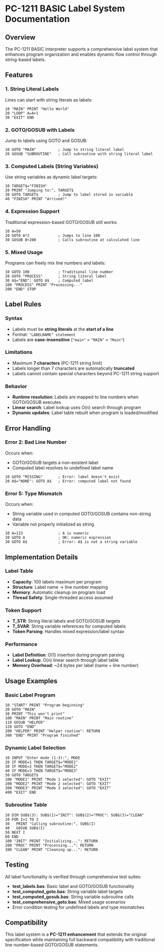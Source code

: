 # PC-1211 BASIC Label System Documentation

## Overview

The PC-1211 BASIC interpreter supports a comprehensive label system that enhances program organization and enables dynamic flow control through string-based labels.

## Features

### 1. String Literal Labels
Lines can start with string literals as labels:

```basic
10 "MAIN" PRINT "Hello World"
20 "LOOP" A=A+1
30 "EXIT" END
```

### 2. GOTO/GOSUB with Labels
Jump to labels using GOTO and GOSUB:

```basic
10 GOTO "MAIN"          ; Jump to string literal label
20 GOSUB "SUBROUTINE"   ; Call subroutine with string literal label
```

### 3. Computed Labels (String Variables)
Use string variables as dynamic label targets:

```basic
10 TARGET$="FINISH"
20 PRINT "Jumping to:", TARGET$
30 GOTO TARGET$         ; Jump to label stored in variable
40 "FINISH" PRINT "Arrived!"
```

### 4. Expression Support
Traditional expression-based GOTO/GOSUB still works:

```basic
10 A=50
20 GOTO A*2             ; Jumps to line 100
30 GOSUB B+200          ; Calls subroutine at calculated line
```

### 5. Mixed Usage
Programs can freely mix line numbers and labels:

```basic
10 GOTO 100             ; Traditional line number
20 GOTO "PROCESS"       ; String literal label
30 A$="END": GOTO A$    ; Computed label
100 "PROCESS" PRINT "Processing..."
200 "END" STOP
```

## Label Rules

### Syntax
- Labels must be **string literals** at the **start of a line**
- Format: `"LABELNAME" statement`
- Labels are **case-insensitive** (`"main"` = `"MAIN"` = `"Main"`)

### Limitations
- Maximum **7 characters** (PC-1211 string limit)
- Labels longer than 7 characters are automatically **truncated**
- Labels cannot contain special characters beyond PC-1211 string support

### Behavior
- **Runtime resolution**: Labels are mapped to line numbers when GOTO/GOSUB executes
- **Linear search**: Label lookup uses O(n) search through program
- **Dynamic updates**: Label table rebuilt when program is loaded/modified

## Error Handling

### Error 2: Bad Line Number
Occurs when:
- GOTO/GOSUB targets a non-existent label
- Computed label resolves to undefined label name

```basic
10 GOTO "MISSING"       ; Error: label doesn't exist
20 A$="NONE": GOTO A$   ; Error: computed label not found
```

### Error 5: Type Mismatch  
Occurs when:
- String variable used in computed GOTO/GOSUB contains non-string data
- Variable not properly initialized as string

```basic
10 A=123                ; A is numeric
20 GOTO A               ; OK: numeric expression
30 GOTO A$              ; Error: A$ is not a string variable
```

## Implementation Details

### Label Table
- **Capacity**: 100 labels maximum per program
- **Structure**: Label name → line number mapping
- **Memory**: Automatic cleanup on program load
- **Thread Safety**: Single-threaded access assumed

### Token Support
- **T_STR**: String literal labels and GOTO/GOSUB targets
- **T_SVAR**: String variable references for computed labels
- **Token Parsing**: Handles mixed expression/label syntax

### Performance
- **Label Definition**: O(1) insertion during program parsing
- **Label Lookup**: O(n) linear search through label table
- **Memory Overhead**: ~24 bytes per label (name + line number)

## Usage Examples

### Basic Label Program
```basic
10 "START" PRINT "Program beginning"
20 GOTO "MAIN"
30 PRINT "This won't print"
100 "MAIN" PRINT "Main routine"
110 GOSUB "HELPER"
120 GOTO "END"
200 "HELPER" PRINT "Helper routine": RETURN
300 "END" PRINT "Program finished"
```

### Dynamic Label Selection
```basic
10 INPUT "Enter mode (1-3):", MODE
20 IF MODE=1 THEN TARGET$="MODE1"
30 IF MODE=2 THEN TARGET$="MODE2"  
40 IF MODE=3 THEN TARGET$="MODE3"
50 GOTO TARGET$
100 "MODE1" PRINT "Mode 1 selected": GOTO "EXIT"
200 "MODE2" PRINT "Mode 2 selected": GOTO "EXIT"
300 "MODE3" PRINT "Mode 3 selected": GOTO "EXIT"
400 "EXIT" END
```

### Subroutine Table
```basic
10 DIM SUB$(3): SUB$(1)="INIT": SUB$(2)="PROC": SUB$(3)="CLEAN"
20 FOR I=1 TO 3
30   PRINT "Calling subroutine:", SUB$(I)
40   GOSUB SUB$(I) 
50 NEXT I
60 END
100 "INIT" PRINT "Initializing...": RETURN
200 "PROC" PRINT "Processing...": RETURN
300 "CLEAN" PRINT "Cleaning up...": RETURN
```

## Testing

All label functionality is verified through comprehensive test suites:

- **test_labels.bas**: Basic label and GOTO/GOSUB functionality
- **test_computed_goto.bas**: String variable label targets  
- **test_computed_gosub.bas**: String variable subroutine calls
- **test_comprehensive_goto.bas**: Mixed usage scenarios
- Error condition testing for undefined labels and type mismatches

## Compatibility

This label system is a **PC-1211 enhancement** that extends the original specification while maintaining full backward compatibility with traditional line number-based GOTO/GOSUB statements.
